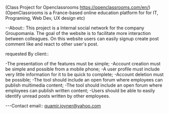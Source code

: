 (Class Project for Openclassrooms https://openclassrooms.com/en/) (OpenClassrooms is a France-based online education platform for for IT, Programing, Web Dev, UX design etc)

--About::
This project is a Internal social network for the company Groupomania.
The goal of the website is to facilitate more interaction between colleagues.
On this website users can easily signup create post comment like and react to other user's post.


requested By client::

-The presentation of the features must be simple;
-Account creation must be simple and possible from a mobile phone;
-A user profile must include very little information for it to be quick to complete;
-Account deletion must be possible;
-The tool should include an open forum where employees can publish multimedia content;
-The tool should include an open forum where employees can publish written content;
-Users should be able to easily identify unread posts written by other employees.


---Contact email:: quamir.joyner@yahoo.com
